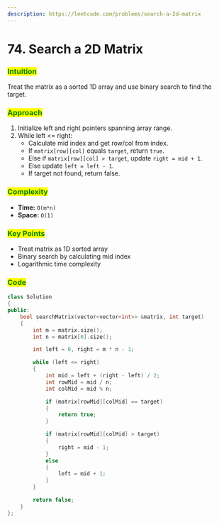 ```yaml
---
description: https://leetcode.com/problems/search-a-2d-matrix
---
```


# 74. Search a 2D Matrix

### <mark style="color:green;">Intuition</mark>

Treat the matrix as a sorted 1D array and use binary search to find the target.

### <mark style="color:green;">Approach</mark>

1. Initialize left and right pointers spanning array range.
2. While left <= right:
   * Calculate mid index and get row/col from index.
   * If `matrix[row][col]` equals `target`, return `true`.
   * Else if `matrix[row][col] > target`, update `right = mid + 1`.
   * Else update `left = left - 1`.
   * If target not found, return false.

### <mark style="color:green;">Complexity</mark>

* **Time:** `O(m*n)`
* **Space:** `O(1)`

### <mark style="color:green;">Key Points</mark>

* Treat matrix as 1D sorted array
* Binary search by calculating mid index
* Logarithmic time complexity

### <mark style="color:green;">**Code**</mark>

```cpp
class Solution
{
public:
    bool searchMatrix(vector<vector<int>> &matrix, int target)
    {
        int m = matrix.size();
        int n = matrix[0].size();

        int left = 0, right = m * n - 1;

        while (left <= right)
        {
            int mid = left + (right - left) / 2;
            int rowMid = mid / n;
            int colMid = mid % n;

            if (matrix[rowMid][colMid] == target)
            {
                return true;
            }

            if (matrix[rowMid][colMid] > target)
            {
                right = mid - 1;
            }
            else
            {
                left = mid + 1;
            }
        }

        return false;
    }
};
```

